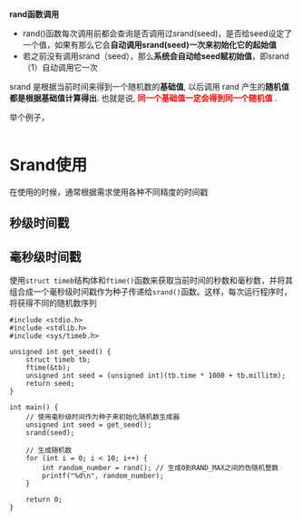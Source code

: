 **rand函数调用**

- rand()函数每次调用前都会查询是否调用过srand(seed)，是否给seed设定了一个值，如果有那么它会**自动调用srand(seed)一次来初始化它的起始值**
- 若之前没有调用srand（seed），那么**系统会自动给seed赋初始值**，即srand（1）自动调用它一次
  





srand 是根据当前时间来得到一个随机数的**基础值**, 以后调用 rand 产生的**随机值都是根据基础值计算得出**. 也就是说, <font color="red">**同一个基础值一定会得到同一个随机值**</font> . 

举个例子，

```

```





# Srand使用

在使用的时候，通常根据需求使用各种不同精度的时间戳

## 秒级时间戳



## 毫秒级时间戳

使用`struct timeb`结构体和`ftime()`函数来获取当前时间的秒数和毫秒数，并将其组合成一个毫秒级时间戳作为种子传递给`srand()`函数。这样，每次运行程序时，将获得不同的随机数序列

```
#include <stdio.h>
#include <stdlib.h>
#include <sys/timeb.h>

unsigned int get_seed() {
    struct timeb tb;
    ftime(&tb);
    unsigned int seed = (unsigned int)(tb.time * 1000 + tb.millitm);
    return seed;
}

int main() {
    // 使用毫秒级时间作为种子来初始化随机数生成器
    unsigned int seed = get_seed();
    srand(seed);
    
    // 生成随机数
    for (int i = 0; i < 10; i++) {
        int random_number = rand(); // 生成0到RAND_MAX之间的伪随机整数
        printf("%d\n", random_number);
    }
    
    return 0;
}

```

